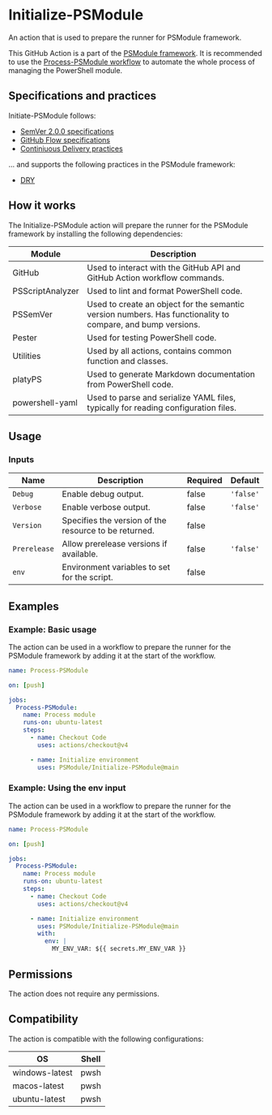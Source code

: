 # Initialize-PSModule

An action that is used to prepare the runner for PSModule framework.

This GitHub Action is a part of the [PSModule framework](https://github.com/PSModule). It is recommended to use the [Process-PSModule workflow](https://github.com/PSModule/Process-PSModule) to automate the whole process of managing the PowerShell module.

## Specifications and practices

Initiate-PSModule follows:

- [SemVer 2.0.0 specifications](https://semver.org)
- [GitHub Flow specifications](https://docs.github.com/en/get-started/using-github/github-flow)
- [Continiuous Delivery practices](https://en.wikipedia.org/wiki/Continuous_delivery)

... and supports the following practices in the PSModule framework:

- [DRY](https://en.wikipedia.org/wiki/Don%27t_repeat_yourself)

## How it works

The Initialize-PSModule action will prepare the runner for the PSModule framework by installing the following dependencies:

| Module | Description |
| --- | --- |
| GitHub | Used to interact with the GitHub API and GitHub Action workflow commands. |
| PSScriptAnalyzer | Used to lint and format PowerShell code. |
| PSSemVer | Used to create an object for the semantic version numbers. Has functionality to compare, and bump versions. |
| Pester | Used for testing PowerShell code. |
| Utilities | Used by all actions, contains common function and classes. |
| platyPS | Used to generate Markdown documentation from PowerShell code. |
| powershell-yaml | Used to parse and serialize YAML files, typically for reading configuration files. |

## Usage

### Inputs

| Name | Description | Required | Default |
| - | - | - | - |
| `Debug` | Enable debug output. | false | `'false'` |
| `Verbose` | Enable verbose output. | false | `'false'` |
| `Version` | Specifies the version of the resource to be returned. | false |  |
| `Prerelease` | Allow prerelease versions if available. | false | `'false'` |
| `env` | Environment variables to set for the script. | false |  |

## Examples

### Example: Basic usage

The action can be used in a workflow to prepare the runner for the PSModule framework by adding it at the start of the workflow.

```yaml
name: Process-PSModule

on: [push]

jobs:
  Process-PSModule:
    name: Process module
    runs-on: ubuntu-latest
    steps:
      - name: Checkout Code
        uses: actions/checkout@v4

      - name: Initialize environment
        uses: PSModule/Initialize-PSModule@main
```

### Example: Using the env input

The action can be used in a workflow to prepare the runner for the PSModule framework by adding it at the start of the workflow.

```yaml
name: Process-PSModule

on: [push]

jobs:
  Process-PSModule:
    name: Process module
    runs-on: ubuntu-latest
    steps:
      - name: Checkout Code
        uses: actions/checkout@v4

      - name: Initialize environment
        uses: PSModule/Initialize-PSModule@main
        with:
          env: |
            MY_ENV_VAR: ${{ secrets.MY_ENV_VAR }}
```

## Permissions

The action does not require any permissions.

## Compatibility

The action is compatible with the following configurations:

| OS | Shell |
| --- | --- |
| windows-latest | pwsh |
| macos-latest | pwsh |
| ubuntu-latest | pwsh |
